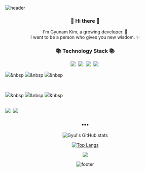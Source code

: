 ![header](https://capsule-render.vercel.app/api?type=slice&color=020a0d&height=170&section=header&text=GyunamKim;&fontColor=FFA07A&fontAlignX=45&fontAlignY=65&fontSize=100)


<h3 align="center"> 👋 Hi there 👋 </h3>
<p align="center">
I'm Gyunam Kim, a growing developer. 🌱 <br>
I want to be a person who gives you new wisdom. ✨
</p>
<h3 align="center">📚 Technology Stack 📚</h3>
<p align="center">
  <img src="https://img.shields.io/badge/-JAVA-orange?style=flat-square&logo=appveyor"/>&nbsp
  <img src="https://img.shields.io/badge/-Spring-green?style=flat-square&logo=appveyor"/>&nbsp
  <img src="https://img.shields.io/badge/-SpringBoot-brightgreen?style=flat-square&logo=appveyor"/>&nbsp
  <img src="https://img.shields.io/badge/-JAVASCRIPT-yellow?style=flat-square&logo=appveyor"/>&nbsp
  
  <br>
  
  <img src="https://img.shields.io/badge/-SpringBoot-Security-green?style=flat-square&logo=appveyore"/>&nbsp
  <img src="https://img.shields.io/badge/-SpringBoot-JPA-green?style=flat-square&logo=appveyor"/>&nbsp
  <img src="https://img.shields.io/badge/-SpringBoot-Mybatis-green?style=flat-square&logo=appveyor"/>&nbsp
  
  <br>
  
  <img src="https://img.shields.io/badge/-MySQL-navy?style=flat-square&logo=appveyor"/>&nbsp
  <img src="https://img.shields.io/badge/-MariaDB-lightgrey?style=flat-square&logo=appveyor"/>&nbsp
  <img src="https://img.shields.io/badge/-ORACLE-red?style=flat-square&logo=appveyor"/>&nbsp
  
  <br>
  <img src="https://img.shields.io/badge/-AWS-black?style=flat-square&logo=appveyor"/>&nbsp
  <img src="https://img.shields.io/badge/-Git-black?style=flat-square&logo=appveyor"/>&nbsp
</p>

<h3 align="center">•••</h3>

</p>
<div align="center">

![Gyul's GitHub stats](https://github-readme-stats.vercel.app/api?username=k-gn&show_icons=true&count_private=true&theme=onedark)
        
[![Top Langs](https://github-readme-stats.vercel.app/api/top-langs/?username=k-gn&layout=compact&theme=onedark)](https://github.com/anuraghazra/github-readme-stats)
  
![](https://github-profile-summary-cards.vercel.app/api/cards/profile-details?username=k-gn&theme=monokai)

![footer](https://capsule-render.vercel.app/api?type=slice&color=020a0d&height=100&section=footer)
</div>

  

